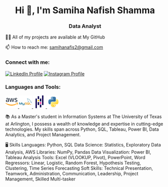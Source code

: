 <h1 align="center">Hi 👋, I'm Samiha Nafish Shamma</h1> <h3 align="center">Data Analyst</h3>
👨‍💻 All of my projects are available at My GitHub

📫 How to reach me: samihanafis2@gmail.com

<h3 align="left">Connect with me:</h3> <p align="left"> <a href="https://www.linkedin.com/in/samiha98/" target="_blank"><img align="center" src="https://raw.githubusercontent.com/rahuldkjain/github-profile-readme-generator/master/src/images/icons/Social/linked-in-alt.svg" alt="LinkedIn Profile" height="30" width="40" /></a> <a href="https://instagram.com/samihanafis" target="_blank"><img align="center" src="https://raw.githubusercontent.com/rahuldkjain/github-profile-readme-generator/master/src/images/icons/Social/instagram.svg" alt="Instagram Profile" height="30" width="40" /></a> </p> <h3 align="left">Languages and Tools:</h3> <p align="left"> <a href="https://aws.amazon.com" target="_blank" rel="noreferrer"> <img src="https://raw.githubusercontent.com/devicons/devicon/master/icons/amazonwebservices/amazonwebservices-original-wordmark.svg" alt="AWS" width="40" height="40"/> </a> <a href="https://www.mysql.com/" target="_blank" rel="noreferrer"> <img src="https://raw.githubusercontent.com/devicons/devicon/master/icons/mysql/mysql-original-wordmark.svg" alt="MySQL" width="40" height="40"/> </a> <a href="https://pandas.pydata.org/" target="_blank" rel="noreferrer"> <img src="https://raw.githubusercontent.com/devicons/devicon/2ae2a900d2f041da66e950e4d48052658d850630/icons/pandas/pandas-original.svg" alt="Pandas" width="40" height="40"/> </a> <a href="https://www.python.org" target="_blank" rel="noreferrer"> <img src="https://raw.githubusercontent.com/devicons/devicon/master/icons/python/python-original.svg" alt="Python" width="40" height="40"/> </a> </p>
📚 As a Master's student in Information Systems at The University of Texas at Arlington, I possess a wealth of knowledge and expertise in cutting-edge technologies. My skills span across Python, SQL, Tableau, Power BI, Data Analytics, and Project Management.

🖥 Skills
Languages: Python, SQL
Data Science: Statistics, Exploratory Data Analysis, AWS
Libraries: NumPy, Pandas
Data Visualization: Power BI, Tableau
Analysis Tools: Excel (VLOOKUP, Pivot), PowerPoint, Word
Regressors: Linear, Logistic, Random Forest, Hypothesis Testing, Clustering, Time Series Forecasting
Soft Skills: Technical Presentation, Teamwork, Administration, Communication, Leadership, Project Management, Skilled Multi-tasker
